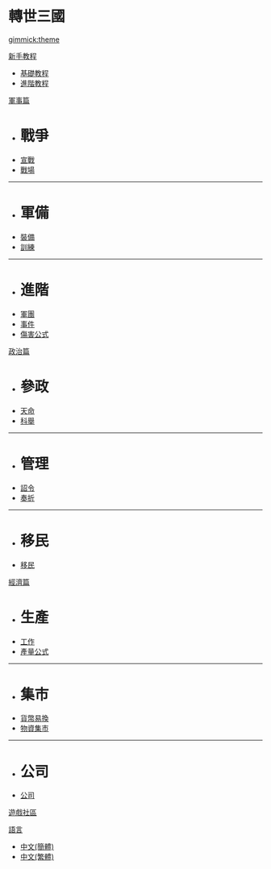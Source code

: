 <!--
  -- Name of your wiki
  -- Do NOT remove the leading `#` character.
  -->

# 轉世三國


<!--
  -- Default theme
  -- (Read: http://dynalon.github.io/mdwiki/#!customizing.md#Theme_chooser)
  -->

[gimmick:theme](flatly)


<!--
  -- Navigation
  -- (Read: http://dynalon.github.io/mdwiki/#!quickstart.md#Adding_a_navigation)
  -->

[新手教程]()

   * [基礎教程](pages/tutorial.md)
   * [進階教程](pages/advance.md)

[軍事篇]()

  * # 戰爭
  * [宣戰](pages/war.md)
  * [戰場](pages/battle.md)
   - - - -
  * # 軍備
  * [裝備](pages/equip.md)
  * [訓練](pages/train.md)
  - - - -
  * # 進階
  * [軍團](pages/mu.md)
  * [事件](pages/event.md)
  * [傷害公式](pages/damage.md)

[政治篇]()

  * # 參政
  * [天命](pages/mandate.md)
  * [科舉](pages/exam.md)
  - - - -
  * # 管理
  * [詔令](pages/emperor.md)
  * [奏折](pages/cabinet.md)
  - - - -
  * # 移民
  * [移民](pages/migration.md)
  
[經濟篇]()

   * # 生產
   * [工作](pages/work.md)
   * [產量公式](pages/productivity.md)
   - - - -
   * # 集市
   * [貨幣易換](pages/money.md)
   * [物資集市](pages/market.md)
   - - - -
   * # 公司
   * [公司](pages/company.md)
   
[遊戲社區](pages/community.md)
<!-- A more complex navigation example: ----------------------------------------

---------------------------------------------------------------------------- -->

<!--
  -- Change the Language
  -- Could be useful when there's more than one language wiki.
  -->


[語言]()

  * [中文(簡體)](/wiki/zh_CN/)
  * [中文(繁體)](/wiki/zh_TW/)


<!--
  -- Let the user choose a theme
  -- (Read: http://dynalon.github.io/mdwiki/#!quickstart.md#Adding_a_navigation)
  -->

<!--
[gimmick:themechooser](主題)
  -->
